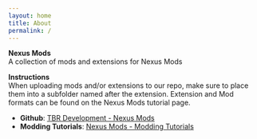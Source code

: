 ```yaml
---
layout: home
title: About
permalink: /
---
```


**Nexus Mods**<br />
A collection of mods and extensions for Nexus Mods<br />

**Instructions**<br />
When uploading mods and/or extensions to our repo, make sure to place them into a subfolder named after the extension. Extension and Mod formats can be found on the Nexus Mods tutorial page.<br />


 * **Github**: [TBR Development - Nexus Mods][Github]
 * **Modding Tutorials**: [Nexus Mods - Modding Tutorials][Tutorials]


[Github]: https://github.com/tbr-development/Nexus-Mods
[Tutorials]: https://wiki.nexusmods.com/index.php/Category:Tutorials